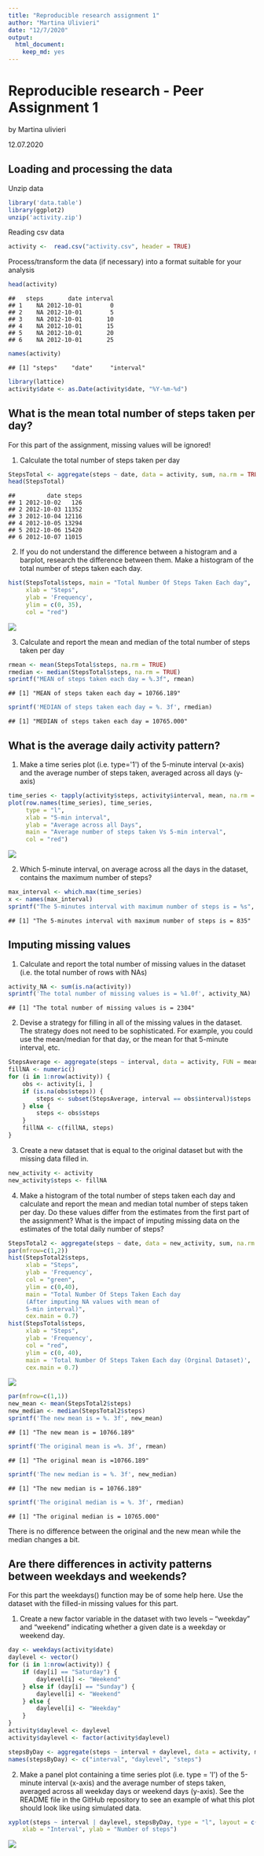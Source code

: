 ```yaml
---
title: "Reproducible research assignment 1"
author: "Martina Ulivieri"
date: "12/7/2020"
output:
  html_document:
    keep_md: yes
---
```


# Reproducible research - Peer Assignment 1

by Martina ulivieri

12.07.2020

## Loading and processing the data

Unzip data 


```r
library('data.table')
library(ggplot2)
unzip('activity.zip')
```

Reading csv data

```r
activity <-  read.csv("activity.csv", header = TRUE)
```

Process/transform the data (if necessary) into a format suitable for your analysis

```r
head(activity)
```

```
##   steps       date interval
## 1    NA 2012-10-01        0
## 2    NA 2012-10-01        5
## 3    NA 2012-10-01       10
## 4    NA 2012-10-01       15
## 5    NA 2012-10-01       20
## 6    NA 2012-10-01       25
```

```r
names(activity)
```

```
## [1] "steps"    "date"     "interval"
```

```r
library(lattice)
activity$date <- as.Date(activity$date, "%Y-%m-%d")
```

## What is the mean total number of steps taken per day?

For this part of the assignment, missing values will be ignored!

1. Calculate the total number of steps taken per day


```r
StepsTotal <- aggregate(steps ~ date, data = activity, sum, na.rm = TRUE)
head(StepsTotal)
```

```
##         date steps
## 1 2012-10-02   126
## 2 2012-10-03 11352
## 3 2012-10-04 12116
## 4 2012-10-05 13294
## 5 2012-10-06 15420
## 6 2012-10-07 11015
```

2. If you do not understand the difference between a histogram and a barplot, research the difference between them. Make a histogram of the total number of steps taken each day. 


```r
hist(StepsTotal$steps, main = "Total Number Of Steps Taken Each day", 
     xlab = "Steps", 
     ylab = 'Frequency',
     ylim = c(0, 35),
     col = "red")
```

![](reproducible-research-assignment-1_files/figure-html/unnamed-chunk-5-1.png)<!-- -->

3. Calculate and report the mean and median of the total number of steps taken per day


```r
rmean <- mean(StepsTotal$steps, na.rm = TRUE)
rmedian <- median(StepsTotal$steps, na.rm = TRUE)
sprintf("MEAN of steps taken each day = %.3f", rmean)
```

```
## [1] "MEAN of steps taken each day = 10766.189"
```

```r
sprintf('MEDIAN of steps taken each day = %. 3f', rmedian)
```

```
## [1] "MEDIAN of steps taken each day = 10765.000"
```
## What is the average daily activity pattern?

1. Make a time series plot (i.e. type='1') of the 5-minute interval (x-axis) and the average number of steps taken, averaged across all days (y-axis)


```r
time_series <- tapply(activity$steps, activity$interval, mean, na.rm = TRUE)
plot(row.names(time_series), time_series, 
     type = "l", 
     xlab = "5-min interval", 
     ylab = "Average across all Days", 
     main = "Average number of steps taken Vs 5-min interval", 
     col = "red")
```

![](reproducible-research-assignment-1_files/figure-html/unnamed-chunk-7-1.png)<!-- -->

2. Which 5-minute interval, on average across all the days in the dataset, contains the maximum number of steps?


```r
max_interval <- which.max(time_series)
x <- names(max_interval)
sprintf("The 5-minutes interval with maximum number of steps is = %s", x)
```

```
## [1] "The 5-minutes interval with maximum number of steps is = 835"
```

## Imputing missing values 

1. Calculate and report the total number of missing values in the dataset (i.e. the total number of rows with NAs)


```r
activity_NA <- sum(is.na(activity))
sprintf('The total number of missing values is = %1.0f', activity_NA)
```

```
## [1] "The total number of missing values is = 2304"
```

2. Devise a strategy for filling in all of the missing values in the dataset. The strategy does not need to be sophisticated. For example, you could use the mean/median for that day, or the mean for that 5-minute interval, etc.


```r
StepsAverage <- aggregate(steps ~ interval, data = activity, FUN = mean)
fillNA <- numeric()
for (i in 1:nrow(activity)) {
    obs <- activity[i, ]
    if (is.na(obs$steps)) {
        steps <- subset(StepsAverage, interval == obs$interval)$steps
    } else {
        steps <- obs$steps
    }
    fillNA <- c(fillNA, steps)
}
```

3. Create a new dataset that is equal to the original dataset but with the missing data filled in.


```r
new_activity <- activity
new_activity$steps <- fillNA
```

4. Make a histogram of the total number of steps taken each day and calculate and report the mean and median total number of steps taken per day. Do these values differ from the estimates from the first part of the assignment? What is the impact of imputing missing data on the estimates of the total daily number of steps?


```r
StepsTotal2 <- aggregate(steps ~ date, data = new_activity, sum, na.rm = TRUE)
par(mfrow=c(1,2))
hist(StepsTotal2$steps, 
     xlab = "Steps", 
     ylab = 'Frequency', 
     col = "green", 
     ylim = c(0,40), 
     main = "Total Number Of Steps Taken Each day 
     (After imputing NA values with mean of 
     5-min interval)", 
     cex.main = 0.7)
hist(StepsTotal$steps, 
     xlab = "Steps", 
     ylab = 'Frequency', 
     col = "red",
     ylim = c(0, 40),
     main = 'Total Number Of Steps Taken Each day (Orginal Dataset)',
     cex.main = 0.7)
```

![](reproducible-research-assignment-1_files/figure-html/unnamed-chunk-12-1.png)<!-- -->

```r
par(mfrow=c(1,1))
new_mean <- mean(StepsTotal2$steps)
new_median <- median(StepsTotal2$steps)
sprintf('The new mean is = %. 3f', new_mean)
```

```
## [1] "The new mean is = 10766.189"
```

```r
sprintf('The original mean is =%. 3f', rmean)
```

```
## [1] "The original mean is =10766.189"
```

```r
sprintf('The new median is = %. 3f', new_median)
```

```
## [1] "The new median is = 10766.189"
```

```r
sprintf('The original median is = %. 3f', rmedian)
```

```
## [1] "The original median is = 10765.000"
```
There is no difference between the original and the new mean while the median changes a bit.

## Are there differences in activity patterns between weekdays and weekends?

For this part the weekdays() function may be of some help here. Use the dataset with the filled-in missing values for this part.

1. Create a new factor variable in the dataset with two levels – “weekday” and “weekend” indicating whether a given date is a weekday or weekend day.


```r
day <- weekdays(activity$date)
daylevel <- vector()
for (i in 1:nrow(activity)) {
    if (day[i] == "Saturday") {
        daylevel[i] <- "Weekend"
    } else if (day[i] == "Sunday") {
        daylevel[i] <- "Weekend"
    } else {
        daylevel[i] <- "Weekday"
    }
}
activity$daylevel <- daylevel
activity$daylevel <- factor(activity$daylevel)

stepsByDay <- aggregate(steps ~ interval + daylevel, data = activity, mean)
names(stepsByDay) <- c("interval", "daylevel", "steps")
```

2. Make a panel plot containing a time series plot (i.e. type = 'l') of the 5-minute interval (x-axis) and the average number of steps taken, averaged across all weekday days or weekend days (y-axis). See the README file in the GitHub repository to see an example of what this plot should look like using simulated data.


```r
xyplot(steps ~ interval | daylevel, stepsByDay, type = "l", layout = c(1, 2), 
    xlab = "Interval", ylab = "Number of steps")
```

![](reproducible-research-assignment-1_files/figure-html/unnamed-chunk-14-1.png)<!-- -->

